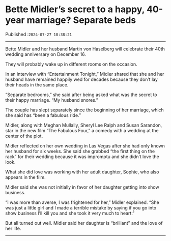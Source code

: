 # Bette Midler’s secret to a happy, 40-year marriage? Separate beds

Published :`2024-07-27 18:38:21`

---

Bette Midler and her husband Martin von Haselberg will celebrate their 40th wedding anniversary on December 16.

They will probably wake up in different rooms on the occasion.

In an interview with “Entertainment Tonight,” Midler shared that she and her husband have remained happily wed for decades because they don’t lay their heads in the same place.

“Separate bedrooms,” she said after being asked what was the secret to their happy marriage. “My husband snores.”

The couple has slept separately since the beginning of her marriage, which she said has “been a fabulous ride.”

Midler, along with Meghan Mullally, Sheryl Lee Ralph and Susan Sarandon, star in the new film “The Fabulous Four,” a comedy with a wedding at the center of the plot.

Midler reflected on her own wedding in Las Vegas after she had only known her husband for six weeks. She said she grabbed “the first thing on the rack” for their wedding because it was impromptu and she didn’t love the look.

What she did love was working with her adult daughter, Sophie, who also appears in the film.

Midler said she was not initially in favor of her daughter getting into show business.

“I was more than averse, I was frightened for her,” Midler explained. “She was just a little girl and I made a terrible mistake by saying if you go into show business I’ll kill you and she took it very much to heart.”

But all turned out well. Midler said her daughter is “brilliant” and the love of her life.

---

